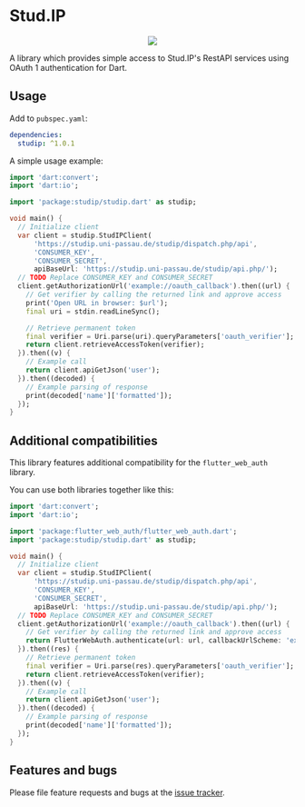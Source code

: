 # Stud.IP

<p align="center">
  <a href="https://travis-ci.com/ThexXTURBOXx/dart-studip"><img src="https://travis-ci.com/ThexXTURBOXx/dart-studip.svg?branch=master"></a>
</p>

A library which provides simple access to Stud.IP's RestAPI services using
 OAuth 1 authentication for Dart.

## Usage

Add to ``pubspec.yaml``:

```yaml
dependencies:
  studip: ^1.0.1
```

A simple usage example:

```dart
import 'dart:convert';
import 'dart:io';

import 'package:studip/studip.dart' as studip;

void main() {
  // Initialize client
  var client = studip.StudIPClient(
      'https://studip.uni-passau.de/studip/dispatch.php/api',
      'CONSUMER_KEY',
      'CONSUMER_SECRET',
      apiBaseUrl: 'https://studip.uni-passau.de/studip/api.php/');
  // TODO Replace CONSUMER_KEY and CONSUMER_SECRET
  client.getAuthorizationUrl('example://oauth_callback').then((url) {
    // Get verifier by calling the returned link and approve access
    print('Open URL in browser: $url');
    final uri = stdin.readLineSync();

    // Retrieve permanent token
    final verifier = Uri.parse(uri).queryParameters['oauth_verifier'];
    return client.retrieveAccessToken(verifier);
  }).then((v) {
    // Example call
    return client.apiGetJson('user');
  }).then((decoded) {
    // Example parsing of response
    print(decoded['name']['formatted']);
  });
}
```

## Additional compatibilities

This library features additional compatibility for the ``flutter_web_auth`` library.

You can use both libraries together like this:
```dart
import 'dart:convert';
import 'dart:io';

import 'package:flutter_web_auth/flutter_web_auth.dart';
import 'package:studip/studip.dart' as studip;

void main() {
  // Initialize client
  var client = studip.StudIPClient(
      'https://studip.uni-passau.de/studip/dispatch.php/api',
      'CONSUMER_KEY',
      'CONSUMER_SECRET',
      apiBaseUrl: 'https://studip.uni-passau.de/studip/api.php/');
  // TODO Replace CONSUMER_KEY and CONSUMER_SECRET
  client.getAuthorizationUrl('example://oauth_callback').then((url) {
    // Get verifier by calling the returned link and approve access
    return FlutterWebAuth.authenticate(url: url, callbackUrlScheme: 'example');
  }).then((res) {
    // Retrieve permanent token
    final verifier = Uri.parse(res).queryParameters['oauth_verifier'];
    return client.retrieveAccessToken(verifier);
  }).then((v) {
    // Example call
    return client.apiGetJson('user');
  }).then((decoded) {
    // Example parsing of response
    print(decoded['name']['formatted']);
  });
}
```

## Features and bugs

Please file feature requests and bugs at the [issue tracker][tracker].

[tracker]: https://github.com/ThexXTURBOXx/dart-studip/issues
